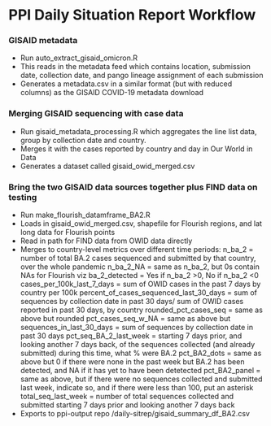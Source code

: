 # PPI Daily Situation Report Workflow

###  GISAID metadata
- Run auto_extract_gisaid_omicron.R
- This reads in the metadata feed which contains location, submission date, collection date, and pango lineage assignment of each submission
- Generates a metadata.csv in a similar format (but with reduced columns) as the GISAID COVID-19 metadata download


### Merging GISAID sequencing with case data

- Run gisaid_metadata_processing.R which aggregates the line list data, group by collection date and country.
- Merges it with the cases reported by country and day in Our World in Data
- Generates a dataset called gisaid_owid_merged.csv

### Bring the two GISAID data sources together plus FIND data on testing
- Run make_flourish_datamframe_BA2.R
- Loads in gisaid_owid_merged.csv, shapefile for Flourish regions, and lat long data for Flourish points
- Read in path for FIND data from OWID data directly
- Merges to country-level metrics over different time periods:
  n_ba_2 = number of total BA.2 cases sequenced and submitted by that country, over the whole pandemic
  n_ba_2_NA = same as n_ba_2, but 0s contain NAs for Flourish viz
  ba_2_detected = Yes if n_ba_2 >0, No if n_ba_2 <0
  cases_per_100k_last_7_days = sum of OWID cases in the past 7 days by country per 100k
  percent_of_cases_sequenced_last_30_days = sum of sequences by collection date in past 30 days/ sum of OWID cases reported in past 30 days, by country
  rounded_pct_cases_seq = same as above but rounded
  pct_cases_seq_w_NA = same as above but 
  sequences_in_last_30_days = sum of sequences by collection date in past 30 days 
  pct_seq_BA_2_last_week = starting 7 days prior, and looking another 7 days back, of the sequences collected (and already submitted) during this time, what % were BA.2
  pct_BA2_dots = same as above but 0 if there were none in the past week but BA.2 has been detected, and NA if it has yet to have been detetected
  pct_BA2_panel = same as above, but if there were no sequences collected and submitted last week, indicate so, and if there were less than 100, put an asterisk
  total_seq_last_week = number of total sequences collected and submitted starting 7 days prior and looking another 7 days back
- Exports to ppi-output repo /daily-sitrep/gisaid_summary_df_BA2.csv 

